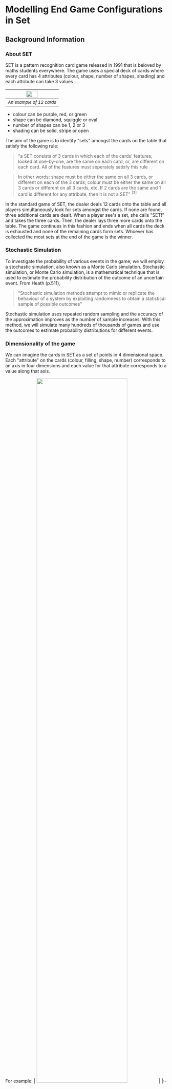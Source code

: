 # Modelling End Game Configurations in Set

## Background Information

### About SET
SET is a pattern recognition card game released in 1991 that is beloved by maths students everywhere. The game uses a special deck of cards where every card has 4 attributes (colour, shape, number of shapes, shading) and each attribute can take 3 values

| <img src="SET-Main-Image-2-superJumbo.png" width="50%"> | 
|:--:| 
| <sup>*An example of 12 cards*</sup> |

* colour can be purple, red, or green
* shape can be diamond, squiggle or oval
* number of shapes can be 1, 2 or 3
* shading can be solid, stripe or open

The aim of the game is to identify "sets" amongst the cards on the table that satisfy the following rule: 
> "a SET consists of 3 cards in which each of the cards' features, looked at one-by-one, are the same on each card, or, are different on each card. All of the features must seperately satisfy this rule

> In other words: shape must be either the same on all 3 cards, or different on each of the 3 cards; colour must be either the same on all 3 cards or different on all 3 cards, etc.
> If 2 cards are the same and 1 card is different for any attribute, then it is not a SET" <sup> [3] </sup>


In the standard game of SET, the dealer deals 12 cards onto the table and all players simultaneously look for sets amongst the cards. If none are found, three additional cards are dealt. When a player see's a set, she calls "SET!" and takes the three cards. Then, the dealer lays three more cards onto the table. The game continues in this fashion and ends when all cards the deck is exhausted and none of the remaining cards form sets. Whoever has collected the most sets at the end of the game is the winner. 

### Stochastic Simulation
To investigate the probability of various events in the game, we will employ a stochastic simulation, also known as a Monte Carlo simulation. Stochastic simulation, or Monte Carlo simulation, is a mathematical technique that is used to estimate the probability distribution of the outcome of an uncertain event. From Heath (p.511), 
> "Stochastic simulation methods attempt to mimic or replicate the behaviour of a system by exploiting randomness to obtain a statistical sample of possible outcomes" 

Stochastic simulation uses repeated random sampling and the accuracy of the approximation improves as the number of sample increases. With this method, we will simulate many hundreds of thousands of games and use the outcomes to estimate probability distributions for different events.

### Dimensionality of the game
We can imagine the cards in SET as a set of points in 4 dimensional space. Each "attribute" on the cards (colour, filling, shape, number) corresponds to an axis in four dimensions and each value for that attribute corresponds to a value along that axis. 

For example: 
| <img src="set-game-cards 1.png" width="75%"> | 
|:--:| 
| <sup>*Example set card with 2 striped purple squiggles*</sup> |

This card can be represented as the vector ("purple", "two", "squiggle", "stripe"). If we map each value to a digit 0, 1 or 2 (see table below) we can further compress the information contained in this card to (1, 1, 2, 1) 

|Attribute      | Value        | Digit Mapping | 
|---------------| -------------|:-------------:| 
| Colour        | Green        | 0             | 
|               | Purple       | 1             | 
|               | Red          | 2             |  
| Number        | 1            | 0             | 
|               | 2            | 1             | 
|               | 3            | 2             |  
| Shape         | Oval         | 0             | 
|               | Diamond      | 1             | 
|               | Squiggle     | 2             |  
| Shading       | Solid        | 0             | 
|               | Stripe       | 1             | 
|               | Open         | 2             |  



Once the cards have been represented as a vector, it's easy to imagine how we can generalise the game into higher or lower dimensions: you just change the number of elements in the vector and change the range of digits. 

For example, a good version of the game to play with beginners is 3-dimensional SET. 
With the regular deck of SET cards, you pick an attribute to keep constant and you remove
all the cards with other values for that attribute from the game e.g. pick colour is purple and 
remove all green and red cards from the game. 


In this 3-dimensional version of the game there are only 3 attributes to check if the values are all different or all the same: number, shape and shading. 

These cards can similarly be represented as vectors but only three elements. In this game, the example card above would be represented as the vector (1, 2, 1). 

The number of cards in the game is 
$$c = n^d = 3^3 = 27$$

If the conventional 4-dimensional game of set becomes too easy, we can increase the dimensions as well. 
You can imagine the 5th attribute to be anything you like - we could add a border to every card, we could cut the cards into different shapes, we could add a background colour, we could even trascend the sense of sight and add a texture or smell to the cards. The important part is that now the vector that represents the card has 5 elements (e.g. (1, 2, 2, 1, 2) and there is an extra attribute to check when looking for sets. 

Increasing the dimension also increases the number of cards in the game to

$$c = n^d = 3^5 = 243$$

There is no theoretical limit to the number of dimensions the game could have, but playing 100,000 5-dimensional SET 
is already pushing to the edge of my humble home laptop's processing power so I'll stop at 5. 
 
## Introduction

This report is interested in the following questions: _what is the probability that there is a particular number of cards left on the board at the end of the game, none of which make sets with any other cards on the board? And, is the probability related to the dimension of the game?_

For now, we will discuss the conventional game of set in which there are 4 dimensions (colour, shape, number, filling) and three possible values for each dimension. From McMahon et al, we know that if there are more than 20 cards on the board, there must be a set amongst them (124). Additionally, if all but three cards have been made into sets, the remaining 3 cards _necessarily_ form a set (McMahon et al, 206). Based on these two facts, the possible number of cards left on the board at the end of the game are: 0, 6, 9, 12, 15, 18. 

The probability distribution for the number of cards left on the table in the 4-dimensional game of set is well documented (McMahon p265; Warne; Faulk) but will be recreated here for thoroughness.      

For 3-dimesional SET, if there are more than 9 cards on the board, there must be a set amongst them (McMahon et al, 230). In 5 dimensions, this number is 45 (ibid.). I suspect that it is also not possible to have 3 cards left on the table in 3-dimensional SET, but I have not seen it proved analytically. 

Finally, we will assume each shuffled deck equally likely and uniformly distributed. For random number generation I'm using the python module `random` which generates numbers pseudo-randomly. For more info on this, see https://docs.python.org/3/library/random.html. 

## Methods
To simulate the game, three functions were written which are outlined below

#### function `is_it_a_set(x, d, n)`
The purpose of this function is to determine whether a list of cards form a set. The function takes three variables: `x`, a list of lists which contain the details of the cards being checked; `d`, the dimension of the game being played i.e. how many attributes each card has; and `n`, the number of values per attribute. The function either returns 1 if the cards form a set or 0 if they do not. 

An example call of this function is

```python
d = 4
n = 3
card_1 = [0, 1, 2, 0]
card_2 = [1, 1, 1, 1]
card_3 = [2, 1, 0, 2]

is_it_a_set([card_1, card_2, card_3], d, n)
```
The function loops over each position in the card and checks if the value at that position is the same in all cards or different in all cards or otherwise. If the value of an attribute is _not_ the same on all cards and _not_ different on all cards, the function returns 0. 

In the context of the example call, the function appends the 0th value in `card_1` and the 0th value in `card_2` and the 0th value in `card_3` to a list which is then converted to a set (python object) which deduplicates the values. If the set (python object) has length 1, the value at the 0th position must be the same on all 3 cards. Conversely, if the set (python object) has length 3, the value at the 0th position must be different on all 3 cards. If the condition is satisfied, we continue to the next position and repeat. If the condition is not satisfied, the cards do _not_ form a set and the function returns 0. 

In the example call, the values at each position are: in position 0 the values are {0, 1, 2} (all different); in position 1 the values are {1, 1, 1} (all the same), in position 2 the values are {2, 1, 0} (all different) and in position 3 the values are {0, 1, 2} (all different). For this example, the function would return 1. 

Note that the function takes d and n as input as it is designed to be dimension- and value- agnostic and can be used for versions of set with any dimensions and any values per dimension. 

#### function `find_sets_on_the_board(board, completed_sets, d, n)`
The purpose of this function is to look at a list of cards (the "board"), determine if any sets are present and append them to a list of sets found previously. The function takes four variables: `board`, a list of cards that make up the "board" or currently dealt cards; `completed_sets`, a list of lists where each sub-list is a set of three cards that have previously been found in the game; `d`, the dimension of the game being played i.e. how many attributes each card has; and `n`, the number of values per attribute. The function returns two variables, `board` and `completed_sets` which will either be 
* the same as when the variables were inputted if no sets are found on the board
* have three cards which form a set removed from `board` and appended to `completed_sets` if sets are found.

An example call of this function is 
```python
d = 4
n = 3
completed_sets = []
board = [(1, 0, 0, 2), (2, 1, 1, 2), (1, 1, 2, 1),
          (2, 2, 2, 1), (1, 2, 0, 2), (1, 2, 1, 0),
            (2, 1, 0, 1), (0, 0, 2, 2), (0, 1, 1, 0),
              (0, 1, 0, 0), (0, 1, 1, 2), (1, 0, 0, 0)]


board, completed_sets = find_sets_on_the_board(board,completed_sets,d,n)

```

The function iterates over every possible combination of n cards on the board in a random order and testing if those cards form a set by calling the `is_it_a_set` function until a set is found. Once a set is found, the cards that form the set are appended to the list `completed_sets` and removed from the list `board` and the new values of `completed_sets` and `board` are returned. If the function iterates over every possible combination of n cards on the board and no sets are found, `completed_sets` and `board` are returned, unchanged. 

The function makes use of the `itertools.combinations` method to determine the list of all possible combinations of cards on the board, as well as the `random.shuffle` method to iterate over the combinations in a random order. 

In the example call, there are a number of possible sets to find in `board` but for example, the function might find `[(1, 0, 0, 2), (1, 1, 2, 1), (1, 2, 1, 0)]` first and return

```python
board = [(2, 1, 1, 2),(2, 2, 2, 1), (1, 2, 0, 2),
           (2, 1, 0, 1), (0, 0, 2, 2), (0, 1, 1, 0),
            (0, 1, 0, 0), (0, 1, 1, 2), (1, 0, 0, 0)]
completed_sets = [[(1, 0, 0, 2), (1, 1, 2, 1), (1, 2, 1, 0)]]
```

Again, the function takes d and n as input as it is designed to be dimension- and value- agnostic and can be used for versions of set with any dimensions and any values per dimension. 

#### function `lets_play_set(d, n)`
The purpose of this function is to create a deck of cards, shuffle them, incrementally deal them onto the board, look for sets, deal more cards onto the board and look for more sets until the deck is exhausted and no more sets can be formed. 

The function takes two variables:`d`, the dimension of the game being played i.e. how many attributes each card has; and `n`, the number of values per attribute. 

This function uses `itertools.product` function to create every possible card from `n` and `d` and `random.shuffle` to shuffle the cards at the beginning of the game. 

The function returns two variables: `board`, a list of cards leftover at the end that cannot be formed into sets; and `completed_sets` a list of lists where each sub-list contains cards that were formed into sets during the game. 

An example call of this function is 
```python
d = 4
n = 3

board, completed_sets = lets_play_set(d,n)
```

Again, the function takes d and n as input as it is designed to be dimension- and value- agnostic and can be used for versions of set with any dimensions and any values per dimension. 

#### Main
The main section of the code 

Define the dimensions and values per dimension of the game and how many games are to be simulated. For each game, the number of remaining cards at the end of the game is recorded (for clarity, the number of cards remaining at the end of the game is divided by 3). 
```python
for i in range(games):
    board, completed_sets = lets_play_set(d,n)
    remainders.append(len(board)//n)
```

## Results
The following simulations were run with results following,
#### 100,000 games of SET with 3 dimensions and 3 values per dimension

| <img src="100000games__3d__3n.png"> | 
|:--:| 

|Cards remaining|0|3|6|9|
|:--:|:--:|:--:|:--:|:--:|
|Frequency|39,226 |0 |59,389 |1,385| 

#### 100,000 games of SET with 4 dimensions and 3 values per dimension

| <img src="100000games__4d__3n.png" width="75%"> | 
|:--:| 


|Cards remaining|0|3|6|9|12|15|
|:--:|:--:|:--:|:--:|:--:|:--:|:--:|
|Frequency|1,669|0|49,487|42,262|6,532|50|

#### 100,000 games of SET with 5 dimensions and 3 values per dimension
  
| <img src="100000games__5d__3n.png" width="75%"> | 
|:--:| 
 
|Cards Remaining|3|6|9|12|15|18|21|24|
|:--:|:--:|:--:|:--:|:--:|:--:|:--:|:--:|:--:|
|Frequency|1|1,215|12,552|37,415|35,820|11,680|1,277|40|

### Analysis 



### Future work and references
#### Future work

#### References
1. McMahon, Liz, et al. The Joy of SET: The Many Mathematical Dimensions of a Seemingly Simple Card Game. Princeton University Press, 2017. 
2. Larson Quinn, Anne, et al. “Developing Mathematical Reasoning Using Attribute Games.” www.setgame.com, www.setgame.com/sites/default/files/teacherscorner/DEVELOPING%20MATHEMATICAL%20REASONING.pdf. Accessed 11 Feb. 2024.
3. “Set Instructions - English.Pdf.” www.setgame.com, 1998, www.setgame.com/sites/default/files/instructions/SET INSTRUCTIONS - ENGLISH.pdf. 
4. https://en.wikipedia.org/wiki/Set_(card_game)
5. Heath, Michael T. “13 Random Numbers and Simulation.” Scientific Computing An Introductory Survey, 2nd ed., McGraw-Hill, New York, NY, 2002, pp. 511–517.
6. Warne, Henrik. “SET® Probabilities Revisited.” Henrik Warne’s Blog, 30 Sept. 2011, henrikwarne.com/2011/09/30/set-probabilities-revisited/.
7. Faulk, Mitchell. “Clearing the Table in the Game SET®.” Mitchell Faulk’s Blog, 27 Sept. 2022, mitchellmfaulk.wordpress.com/2022/09/09/clearing-the-table-in-the-game-set/. 
